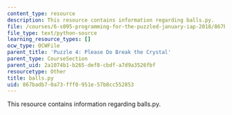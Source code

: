```yaml
---
content_type: resource
description: This resource contains information regarding balls.py.
file: /courses/6-s095-programming-for-the-puzzled-january-iap-2018/867badb70a73fff0951e57b8cc552853_balls.py
file_type: text/python-source
learning_resource_types: []
ocw_type: OCWFile
parent_title: 'Puzzle 4: Please Do Break the Crystal'
parent_type: CourseSection
parent_uid: 2a1074b1-b265-def8-cbdf-a7d9a3526fbf
resourcetype: Other
title: balls.py
uid: 867badb7-0a73-fff0-951e-57b8cc552853
---
```

This resource contains information regarding balls.py.

